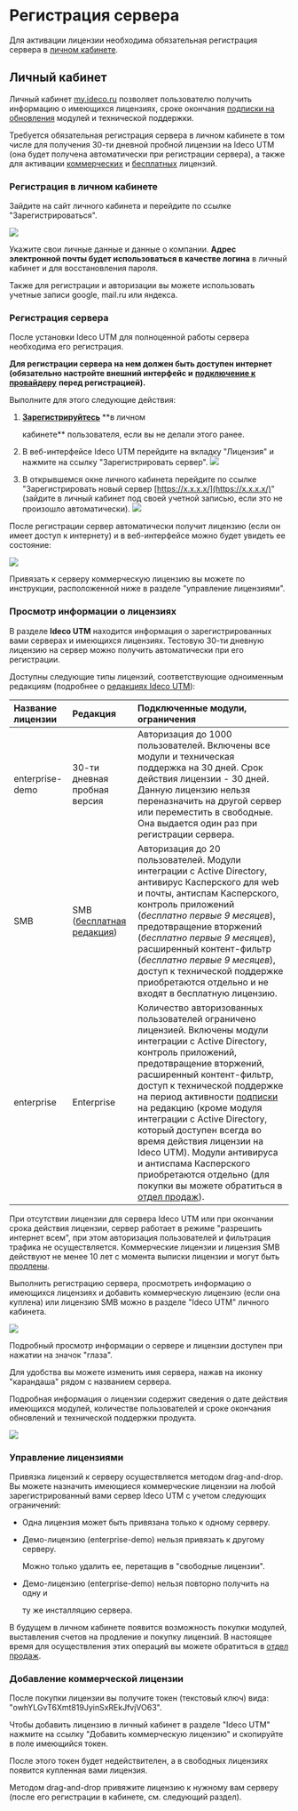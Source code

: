 # Регистрация сервера

Для активации лицензии необходима обязательная регистрация сервера в [личном кабинете](https://my.ideco.ru).

## Личный кабинет

Личный кабинет [my.ideco.ru](https://my.ideco.ru) позволяет пользователю получить информацию о имеющихся лицензиях, сроке окончания [подписки на обновления](https://ideco.ru/buy/ics#subscribe) модулей и технической поддержки.

Требуется обязательная регистрация сервера в личном кабинете в том числе для получения 30-ти дневной пробной лицензии на Ideco UTM \(она будет получена автоматически при регистрации сервера\), а также для активации [коммерческих](https://ideco.ru/buy/ics) и [бесплатных](https://ideco.ru/products/ics/free-edition) лицензий.

### Регистрация в личном кабинете

Зайдите на сайт личного кабинета и перейдите по ссылке "Зарегистрироваться".

![](../.gitbook/assets/6586839.png)

Укажите свои личные данные и данные о компании. **Адрес электронной почты будет использоваться в качестве логина** в личный кабинет и для восстановления пароля.

Также для регистрации и авторизации вы можете использовать учетные записи google, mail.ru или яндекса.

### Регистрация сервера

После установки Ideco UTM для полноценной работы сервера необходима его регистрация.

**Для регистрации сервера на нем должен быть доступен интернет \(обязательно настройте внешний интерфейс и** [**подключение к провайдеру**](https://github.com/ideco-team/docsUTM/tree/54be5c28981601375569bdca6ef75ead87808b16/Подключение_к_провайдеру/README.md) **перед регистрацией\).**

Выполните для этого следующие действия:

1. [**Зарегистрируйтесь**](https://my.ideco.ru/register/) \*\*в личном

   кабинете\*\* пользователя, если вы не делали этого ранее.

2. В веб-интерфейсе Ideco UTM перейдите на вкладку "Лицензия" и нажмите на ссылку "Зарегистрировать сервер". ![](../.gitbook/assets/12025909.png)
3. В открывшемся окне личного кабинета перейдите по ссылке "Зарегистрировать новый сервер [https://x.x.x.x/](https://x.x.x.x/)" \(зайдите в личный кабинет под своей учетной записью, если это не произошло автоматически\). ![](../.gitbook/assets/12025910.jpg)

После регистрации сервер автоматически получит лицензию \(если он имеет доступ к интернету\) и в веб-интерфейсе можно будет увидеть ее состояние:

![](../.gitbook/assets/4982956.jpg)

Привязать к серверу коммерческую лицензию вы можете по инструкции, расположенной ниже в разделе "управление лицензиями".

### Просмотр информации о лицензиях

В разделе **Ideco UTM** находится информация о зарегистрированных вами серверах и имеющихся лицензиях. Тестовую 30-ти дневную лицензию на сервер можно получить автоматически при его регистрации.

Доступны следующие типы лицензий, соответствующие одноименным редакциям \(подробнее о [редакциях Ideco UTM](https://ideco.ru/products/ics/editions)\):

| Название лицензии | Редакция | Подключенные модули, ограничения |
| :--- | :--- | :--- |
| enterprise-demo | 30-ти дневная пробная версия | Авторизация до 1000 пользователей.  Включены все модули и техническая поддержка на 30 дней. Срок действия лицензии - 30 дней.  Данную лицензию нельзя переназначить на другой сервер или переместить в свободные. Она выдается один раз при регистрации сервера. |
| SMB | SMB \([бесплатная редакция](https://ideco.ru/products/ics/free-edition)\) | Авторизация до 20 пользователей.  Модули интеграции с Active Directory, антивирус Касперского для web и почты, антиспам Касперского, контроль приложений \(_бесплатно первые 9 месяцев_\), предотвращение вторжений \(_бесплатно первые 9 месяцев_\), расширенный контент-фильтр \(_бесплатно первые 9 месяцев_\), доступ к технической поддержке приобретаются отдельно и не входят в бесплатную лицензию. |
| enterprise | Enterprise | Количество авторизованных пользователей ограничено лицензией.  Включены модули интеграции с Active Directory, контроль приложений, предотвращение вторжений, расширенный контент-фильтр, доступ к технической поддержке на период активности [подписки](https://ideco.ru/buy/ics#subscribe) на редакцию \(кроме модуля интеграции с Active Directory, который доступен всегда во время действия лицензии на Ideco UTM\).  Модули антивируса и антиспама Касперского приобретаются отдельно \(для покупки вы можете обратиться в [отдел продаж](https://ideco.ru/buy/ics#buy)\). |

При отсутствии лицензии для сервера Ideco UTM или при окончании срока действия лицензии, сервер работает в режиме "разрешить интернет всем", при этом авторизация пользователей и фильтрация трафика не осуществляется. Коммерческие лицензии и лицензия SMB действуют не менее 10 лет с момента выписки лицензии и могут быть [продлены](https://ideco.ru/buy/ics#subscribe).

Выполнить регистрацию сервера, просмотреть информацию о имеющихся лицензиях и добавить коммерческую лицензию \(если она куплена\) или лицензию SMB можно в разделе "Ideco UTM" личного кабинета.

![](../.gitbook/assets/6357122.png)

Подробный просмотр информации о сервере и лицензии доступен при нажатии на значок "глаза".

Для удобства вы можете изменить имя сервера, нажав на иконку "карандаша" рядом с названием сервера.

Подробная информация о лицензии содержит сведения о дате действия имеющихся модулей, количестве пользователей и сроке окончания обновлений и технической поддержки продукта.

![](../.gitbook/assets/4982946.jpg)

### Управление лицензиями

Привязка лицензий к серверу осуществляется методом drag-and-drop. Вы можете назначить имеющиеся коммерческие лицензии на любой зарегистрированный вами сервер Ideco UTM с учетом следующих ограничений:

* Одна лицензия может быть привязана только к одному серверу.
* Демо-лицензию \(enterprise-demo\) нельзя привязать к другому серверу.

  Можно только удалить ее, перетащив в "свободные лицензии".

* Демо-лицензию \(enterprise-demo\) нельзя повторно получить на одну и

  ту же инсталляцию сервера.

В будущем в личном кабинете появится возможность покупки модулей, выставления счетов на продление и покупку лицензий. В настоящее время для осуществления этих операций вы можете обратиться в [отдел продаж](https://ideco.ru/buy).

### Добавление коммерческой лицензии

После покупки лицензии вы получите токен \(текстовый ключ\) вида: "owhYLGvT6Xmt819JyinSxREkJfvjVO63".

Чтобы добавить лицензию в личный кабинет в разделе "Ideco UTM" нажмите на ссылку "Добавить коммерческую лицензию" и скопируйте в поле имеющийся токен.

После этого токен будет недействителен, а в свободных лицензиях появится купленная вами лицензия.

Методом drag-and-drop привяжите лицензию к нужному вам серверу \(после его регистрации в кабинете, см. следующий раздел\).

